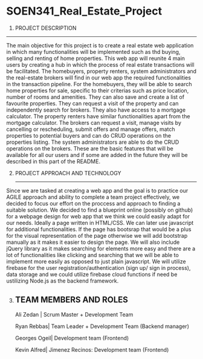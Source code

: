 
# SOEN341_Real_Estate_Project

1. PROJECT DESCRIPTION
   
--------------------
The main objective for this project is to create a real estate web application in which many functionalities will be implemented such as thd buying, selling and renting of home properties. This web app will reunite 4 main users by creating a hub in which the process of real estate transactions will be facilitated. The homebuyers, property renters, system administrators and the real-estate brokers will find in our web app the required functionalities in the transaction pipeline. For the homebuyers, they will be able to search home properties for sale, specific to their criterias such as price location, number of rooms and amenities. They can also save and create a list of favourite properties. They can request a visit of the property and can independently search for brokers. They also have access to a mortgage calculator. The property renters have similar functionalities apart from the mortgage calculator. The brokers can request a visit, manage visits by cancelling or rescheduling, submit offers and manage offers, match properties to potential buyers and can do CRUD operations on the properties listing. The system administrators are able to do the CRUD operations on the brokers. These are the basic features that will be available for all our users and if some are added in the future they will be described in this part of the README. 


2. PROJECT APPROACH AND TECHNOLOGY
   
   ------------------------------
Since we are tasked at creating a web app and the goal is to practice our AGILE approach and ability to complete a team project effectively, we decided to focus our effort on the proccess 
and approach to finding a suitable solution. We decided to find a blueprint online (possibly on github) for a webpage design for web app that we think we could easily adapt for our needs. 
Ideally a page written in HTML/CSS. We can later use javascript for additional functionalities. If the page has bootsrap that would be a plus for the visual representation of the page otherwise we will add bootstrap manually as it makes it easier to design the page. We will also include jQuery library as it makes searching for elements more easy and there are a lot of functionalities like clicking and searching that we will be able to implement more easily as opposed to just plain javascript.
We will utilize firebase for the user registration/authentication (sign up/ sign in process), data storage and we could utilize firebase cloud functions if need be ustilizing Node.js as the backend framework.


3. TEAM MEMBERS AND ROLES
   -------------------------------
   Ali Zedan | Scrum Master + Development Team
   
   Ryan Rebbas| Team Leader + Development Team (Backend manager)
   
   Georges Ogeil| Development team (Frontend)
   
   Kevin Alfred| Jimenez Recinos: Development team (Frontend)




